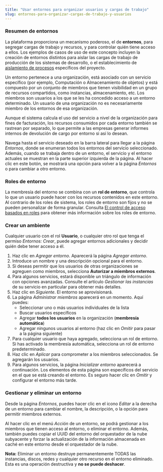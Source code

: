 ```yaml
---
title: "Usar entornos para organizar usuarios y cargas de trabajo"
slug: entornos-para-organizar-cargas-de-trabajo-y-usuarios
---
```



### Resumen de entornos

La plataforma proporciona un mecanismo poderoso, el de **entornos**, para segregar cargas de trabajo y recursos, y para controlar quién tiene acceso a ellos. Los ejemplos de casos de uso de este concepto incluyen la creación de entornos distintos para aislar las cargas de trabajo de producción de los sistemas de desarrollo, o el establecimiento de [aislamiento de procesos](https://es.wikipedia.org/wiki/Aislamiento_de_procesos) específicos del proyecto.

Un entorno pertenece a una organización, está asociado con un servicio específico (por ejemplo, Computación o Almacenamiento de objetos) y está compuesto por un conjunto de miembros que tienen visibilidad en un grupo de recursos compartidos, como instancias, almacenamiento, etc.  Los miembros son usuarios a los que se les ha concedido acceso a un entorno determinado. Un usuario de una organización no es necesariamente miembro de los entornos de esa organización.

Aunque el sistema calcula el uso del servicio a nivel de la organización para fines de facturación, los recursos consumidos por cada entorno también se rastrean por separado, lo que permite a las empresas generar informes internos de devolución de cargo por entorno si así lo desean.

Navega hasta el servicio deseado en la barra lateral para llegar a la página *Entornos*, donde se enumeran todos los entornos del servicio seleccionado. Además, cuando se trabaja dentro de un entorno, el servicio y el entorno actuales se muestran en la parte superior izquierda de la página. Al hacer clic en este botón, se mostrará una opción para volver a la página *Entornos* o para cambiar a otro entorno.

### Roles de entorno

La membresía del entorno se combina con un **rol de entorno**, que controla lo que un usuario puede hacer con los recursos contenidos en este entorno. Al contrario de los roles de sistema, los roles de entorno son fijos y no se pueden personalizar de forma granular. Consulta [El control de acceso basados en roles](../administration/rbac.md) para obtener más información sobre los roles de entorno.

### Crear un ambiente

Cualquier usuario con el rol **Usuario**, o cualquier otro rol que tenga el permiso *Entornos: Crear*, puede agregar entornos adicionales y decidir quién debe tener acceso a él.

1. Haz clic en *Agregar entorno*. Aparecerá la página *Agregar entorno*.
1. Introduce un nombre y una descripción opcional para el entorno.
1. Si deseas permitir que los usuarios de otras organizaciones se agreguen como miembros, selecciona **Autorizar a miembros externos**.
1. Para algunos servicios, estará disponible un triángulo de información con opciones avanzadas. Consulte el artículo *Gestionar las instancias* de su servicio en particular para obtener más detalles. <!-- This is inaccurate, needs to be addressed. -->
1. Haz clic en *Siguiente*. El entorno se aprovisionará.
1. La página *Administrar miembros* aparecerá en un momento. Aquí puedes:
    - Seleccionar uno o más usuarios individuales de la lista
    - Buscar usuarios específicos
    - Agregar **todos los usuarios** en la organización (**membresía automática**)
    - Agregar ningunos usuarios al entorno (haz clic en *Omitir* para pasar a la página siguiente)
1. Para cualquier usuario que haya agregado, selecciona un rol de entorno. Si has activado la membresía automática, selecciona un rol de entorno predeterminado.
1. Haz clic en *Aplicar* para comprometer a los miembros seleccionados. Se agregarán los usuarios.
1. Para algunos servicios, la página *Inicializar entorno* aparecerá a continuación. Los elementos de esta página son específicos del servicio en el que se está creando el entorno. Es seguro hacer clic en *Omitir* y configurar el entorno más tarde.

<!-- This needs to be moved to a CloudStack article: Here, you may:
   - Configure an isolated network with no access to any other subnet, nor to the public Internet
   - Configure one, two, or three VPCs.  See [What is a VPC](../cloudstack-compute-service/what-is-a-vpc.md) for more information on VPCs
   - Configure no network (click *Skip* to finish creating the environment)
1. If you've chosen to create one or more networks, enter the requested parameters for the networks to be created.
1. Click *Initialize*.
1. The networks will be created and you will be returned to the *Environments* page. -->

### Gestionar y eliminar un entorno

Desde la página *Entornos*, puedes hacer clic en el icono *Editar* a la derecha de un entorno para cambiar el nombre, la descripción, o la opción para permitir miembros externos.

Al hacer clic en el menú *Acción* de un entorno, se podrá gestionar a los miembros que tienen acceso al entorno, o eliminar el entorno. Además, también puedes copiar el UUID del entorno del orquestador de la nube subyacente y forzar la actualización de la información almacenada en caché en este entorno desde el orquestador de la nube.

**Nota:** Eliminar un entorno destruye permanentemente TODAS las instancias, discos, redes y cualquier otro recurso en el entorno eliminado. Esta es una operación destructiva y **no se puede deshacer**.
